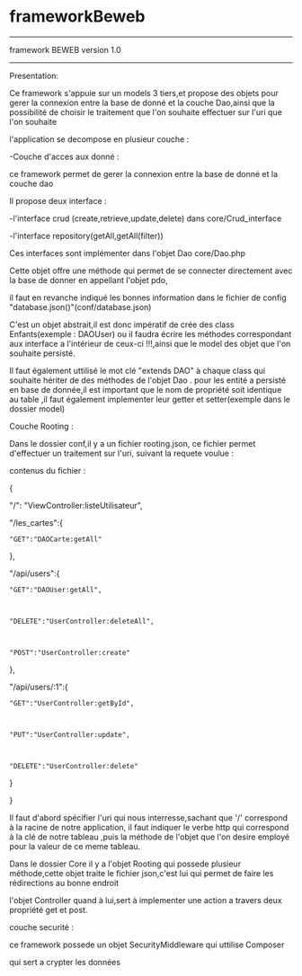 # frameworkBeweb
--------------------------------------------------------------------------------------------------------------


framework BEWEB version 1.0

--------------------------------------------------------------------------------------------------------------


Presentation:

Ce framework s'appuie sur un models 3 tiers,et propose des objets pour
gerer la connexion entre la base de donné et la couche Dao,ainsi que la possibilité
de choisir le traitement que l'on souhaite effectuer sur l'uri que l'on souhaite 
 

l'application se decompose en plusieur couche :

-Couche d'acces aux donné :


ce framework permet de gerer la connexion entre la base de donné et la couche dao

Il propose deux interface :

-l'interface crud (create,retrieve,update,delete) dans core/Crud_interface

-l'interface repository(getAll,getAll(filter))



Ces interfaces sont implémenter dans l'objet Dao core/Dao.php



Cette objet offre une méthode qui permet de se connecter directement avec la base de donner en appellant l'objet pdo,

il faut en revanche indiqué les bonnes information dans le fichier de config "database.json()"(conf/database.json)



C'est un objet abstrait,il est donc impératif de crée des class Enfants(exemple : DAOUser) ou il faudra écrire les méthodes correspondant aux interface a l'intérieur de ceux-ci !!!,ainsi que le model des objet que l'on souhaite persisté.

Il faut également uttilisé le mot clé "extends DAO" à chaque class qui souhaite hériter de des méthodes de l'objet Dao . 
pour les entité a persisté en base de donnée,il est important que le nom de propriété soit identique au table ,il faut également implementer leur getter et setter(exemple dans le dossier model) 



Couche Rooting :



Dans le dossier conf,il y a un fichier rooting.json, ce fichier permet d'effectuer un traitement sur l'uri, suivant la requete voulue :



contenus du fichier :

{



  "/": "ViewController:listeUtilisateur",



  "/les_cartes":{



    "GET":"DAOCarte:getAll"



  },



  "/api/users":{



    "GET":"DAOUser:getAll",



    "DELETE":"UserController:deleteAll",



    "POST":"UserController:create"



  },



  "/api/users/:1":{



    "GET":"UserController:getById",



    "PUT":"UserController:update",



    "DELETE":"UserController:delete"



  }



}



Il faut d'abord spécifier l'uri qui nous interresse,sachant que '/' correspond à la racine de notre application,
il faut indiquer le verbe http qui correspond à la clé de notre tableau ,puis la méthode de l'objet que l'on desire employé pour la valeur de ce meme tableau.


Dans le dossier Core il y a l'objet Rooting qui possede plusieur méthode,cette objet traite le fichier json,c'est lui qui permet de faire les rédirections au bonne endroit

l'objet Controller quand à lui,sert à implementer une action a travers deux propriété get et post. 

couche securité :

ce framework possede un objet SecurityMiddleware qui uttilise Composer

qui sert a crypter les données 


